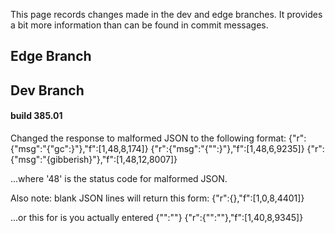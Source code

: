 This page records changes made in the dev and edge branches. It provides a bit more information than can be found in commit messages.

## Edge Branch

## Dev Branch
#### build 385.01
Changed the response to malformed JSON to the following format:
{"r":{"msg":"{"gc":}"},"f":[1,48,8,174]}
{"r":{"msg":"{"":}"},"f":[1,48,6,9235]}
{"r":{"msg":"{gibberish}"},"f":[1,48,12,8007]}

...where '48' is the status code for malformed JSON.

Also note: blank JSON lines will return this form:
{"r":{},"f":[1,0,8,4401]}

...or this for is you actually entered {"":""}
{"r":{"":""},"f":[1,40,8,9345]}
